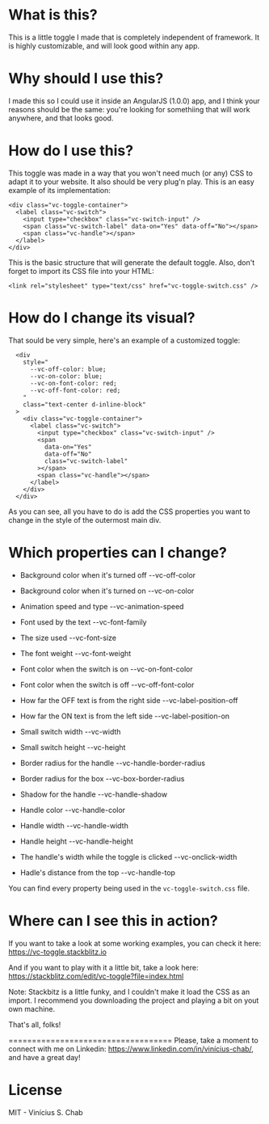 What is this?
===================================

This is a little toggle I made that is completely independent of framework. It is highly customizable, and will look good within any app.

Why should I use this?
===================================

I made this so I could use it inside an AngularJS (1.0.0) app, and I think your reasons should be the same: you're looking for somethiing that will work anywhere, and that looks good.

How do I use this?
===================================

This toggle was made in a way that you won't need much (or any) CSS to adapt it to your website. It also should be very plug'n play. This is an easy example of its implementation:

    <div class="vc-toggle-container">
      <label class="vc-switch">
        <input type="checkbox" class="vc-switch-input" />
        <span class="vc-switch-label" data-on="Yes" data-off="No"></span>
        <span class="vc-handle"></span>
      </label>
    </div>

This is the basic structure that will generate the default toggle. Also, don't forget to import its CSS file into your HTML:

    <link rel="stylesheet" type="text/css" href="vc-toggle-switch.css" />

How do I change its visual?
===================================

That sould be very simple, here's an example of a customized toggle:

      <div 
        style="
          --vc-off-color: blue;
          --vc-on-color: blue;
          --vc-on-font-color: red;
          --vc-off-font-color: red;
        "
        class="text-center d-inline-block"
      >
        <div class="vc-toggle-container">
          <label class="vc-switch">
            <input type="checkbox" class="vc-switch-input" />
            <span 
              data-on="Yes" 
              data-off="No"
              class="vc-switch-label"
            ></span>
            <span class="vc-handle"></span>
          </label>
        </div>
      </div>

As you can see, all you have to do is add the CSS properties you want to change in the style of the outermost main div.

Which properties can I change?
===================================

- Background color when it's turned off
  --vc-off-color

- Background color when it's turned on
  --vc-on-color
  
- Animation speed and type
  --vc-animation-speed

- Font used by the text
  --vc-font-family

- The size used
  --vc-font-size

- The font weight
  --vc-font-weight
  
- Font color when the switch is on
  --vc-on-font-color

- Font color when the switch is off
  --vc-off-font-color

- How far the OFF text is from the right side
  --vc-label-position-off

- How far the ON text is from the left side
  --vc-label-position-on

- Small switch width
  --vc-width

- Small switch height
  --vc-height

- Border radius for the handle
  --vc-handle-border-radius

- Border radius for the box
  --vc-box-border-radius

- Shadow for the handle
  --vc-handle-shadow
  
- Handle color
  --vc-handle-color

- Handle width
  --vc-handle-width

- Handle height
  --vc-handle-height

- The handle's width while the toggle is clicked
  --vc-onclick-width

- Hadle's distance from the top
  --vc-handle-top

You can find every property being used in the `vc-toggle-switch.css` file.

Where can I see this in action?
===================================

If you want to take a look at some working examples, you can check it here: https://vc-toggle.stackblitz.io

And if you want to play with it a little bit, take a look here: https://stackblitz.com/edit/vc-toggle?file=index.html

Note: Stackbitz is a little funky, and I couldn't make it load the CSS as an import. I recommend you downloading the project and playing a bit on yout own machine.

That's all, folks!

===================================
Please, take a moment to connect with me on Linkedin: https://www.linkedin.com/in/vinícius-chab/, and have a great day!

License
===================================
MIT - Vinícius S. Chab